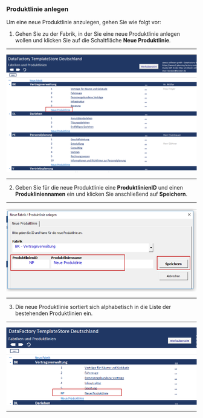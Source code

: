 ### Produktlinie anlegen

Um eine neue Produktlinie anzulegen, gehen Sie wie folgt vor:  

1) Gehen Sie zu der Fabrik, in der Sie eine neue Produktlinie anlegen wollen und klicken Sie auf die Schaltfläche **Neue Produktlinie**.  

---
![](/assets/pl2.png)

---

2) Geben Sie für die neue Produktlinie eine **ProduktlinienID** und einen **Produkliniennamen** ein und klicken Sie anschließend auf **Speichern**.  

---
![](/assets/pl3.png) 

--- 

3) Die neue Produktlinie sortiert sich alphabetisch in die Liste der bestehenden Produktlinien ein.  

---
![](/assets/pl4.png)

---

